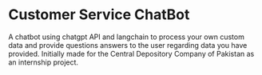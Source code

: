 # Customer Service ChatBot
A chatbot using chatgpt API and langchain to process your own custom data and provide questions answers to the user regarding data you have provided. Initially made for the Central Depository Company of Pakistan as an internship project.


